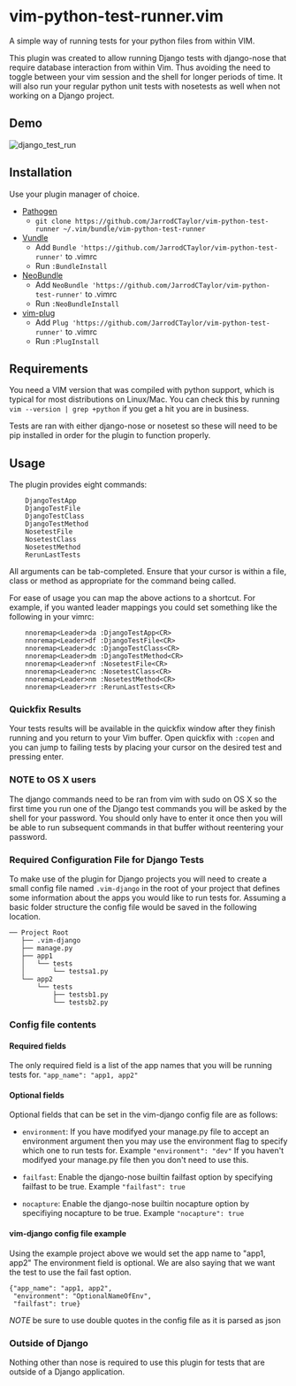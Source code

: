 # vim-python-test-runner.vim

A simple way of running tests for your python files from within VIM.

This plugin was created to allow running Django tests with django-nose that
require database interaction from within Vim. Thus avoiding the need to toggle
between your vim session and the shell for longer periods of time. It will
also run your regular python unit tests with nosetests as well when not
working on a Django project.

## Demo
![django_test_run](https://f.cloud.github.com/assets/4416952/2181329/c3107922-974b-11e3-88a8-c40f27061658.gif)

## Installation

Use your plugin manager of choice.

- [Pathogen](https://github.com/tpope/vim-pathogen)
  - `git clone https://github.com/JarrodCTaylor/vim-python-test-runner ~/.vim/bundle/vim-python-test-runner`
- [Vundle](https://github.com/gmarik/vundle)
  - Add `Bundle 'https://github.com/JarrodCTaylor/vim-python-test-runner'` to .vimrc
  - Run `:BundleInstall`
- [NeoBundle](https://github.com/Shougo/neobundle.vim)
  - Add `NeoBundle 'https://github.com/JarrodCTaylor/vim-python-test-runner'` to .vimrc
  - Run `:NeoBundleInstall`
- [vim-plug](https://github.com/junegunn/vim-plug)
  - Add `Plug 'https://github.com/JarrodCTaylor/vim-python-test-runner'` to .vimrc
  - Run `:PlugInstall`

## Requirements

You need a VIM version that was compiled with python support, which is typical
for most distributions on Linux/Mac.  You can check this by running
``vim --version | grep +python``
if you get a hit you are in business.

Tests are ran with either django-nose or nosetest so these will need to be
pip installed in order for the plugin to function properly.

## Usage

The plugin provides eight commands:

```
    DjangoTestApp
    DjangoTestFile
    DjangoTestClass
    DjangoTestMethod
    NosetestFile
    NosetestClass
    NosetestMethod
    RerunLastTests
```

All arguments can be tab-completed. Ensure that your cursor is within a
file, class or method as appropriate for the command being called.

For ease of usage you can map the above actions to a shortcut. For example,
if you wanted leader mappings you could set something like the following in
your vimrc:

```
    nnoremap<Leader>da :DjangoTestApp<CR>
    nnoremap<Leader>df :DjangoTestFile<CR>
    nnoremap<Leader>dc :DjangoTestClass<CR>
    nnoremap<Leader>dm :DjangoTestMethod<CR>
    nnoremap<Leader>nf :NosetestFile<CR>
    nnoremap<Leader>nc :NosetestClass<CR>
    nnoremap<Leader>nm :NosetestMethod<CR>
    nnoremap<Leader>rr :RerunLastTests<CR>
```

### Quickfix Results

Your tests results will be available in the quickfix window after they finish
running and you return to your Vim buffer. Open quickfix with `:copen` and
you can jump to failing tests by placing your cursor on the desired test and
pressing enter.

### NOTE to OS X users

The django commands need to be ran from vim with sudo on OS X so the first
time you run one of the Django test commands you will be asked by the shell
for your password. You should only have to enter it once then you will be able
to run subsequent commands in that buffer without reentering your password.

### Required Configuration File for Django Tests

To make use of the plugin for Django projects you will need to create a small
config file named ``.vim-django`` in the root of your project that defines some
information about the apps you would like to run tests for. Assuming a basic
folder structure the config file would be saved in the following location.
```
── Project Root
   ├── .vim-django
   ├── manage.py
   ├── app1
   │   └── tests
   │       └── testsa1.py
   └── app2
       └── tests
           ├── testsb1.py
           └── testsb2.py
```

### Config file contents

#### Required fields

The only required field is a list of the app names that you will be running
tests for.
`"app_name": "app1, app2"`

#### Optional fields

Optional fields that can be set in the vim-django config file are as follows:
- `environment`: If you have modifyed your manage.py file to accept an environment argument
                 then you may use the environment flag to specify which one to run tests for.
                 Example `"environment": "dev"` If you haven't modifyed your manage.py file
                 then you don't need to use this.

- `failfast`:    Enable the django-nose builtin failfast option by specifying
                 failfast to be true. Example `"failfast": true`

- `nocapture`:   Enable the django-nose builtin nocapture option by specifiying
                 nocapture to be true. Example `"nocapture": true`

#### vim-django config file example

Using the example project above we would set the app name to "app1, app2"
The environment field is optional.  We are also saying that we want the test to use
the fail fast option.

```
{"app_name": "app1, app2",
 "environment": "OptionalNameOfEnv",
 "failfast": true}
```
*NOTE* be sure to use double quotes in the config file as it is parsed as json

### Outside of Django

Nothing other than nose is required to use this plugin for tests that are
outside of a Django application.
